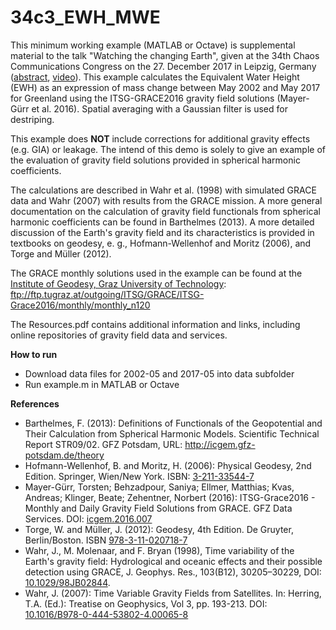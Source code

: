 # 34c3_EWH_MWE
This minimum working example (MATLAB or Octave) is supplemental material to the talk "Watching the changing Earth", given at the 34th Chaos Communications Congress on the 27. December 2017 in Leipzig, Germany  ([abstract](https://fahrplan.events.ccc.de/congress/2017/Fahrplan/events/8964.html), [video](https://media.ccc.de/v/34c3-8964-watching_the_changing_earth)).
This example calculates the Equivalent Water Height (EWH) as an expression of mass change between May 2002 and May 2017 for Greenland using the ITSG-GRACE2016 gravity field solutions (Mayer-Gürr et al. 2016). Spatial averaging with a Gaussian filter is used for destriping.

This example does **NOT** include corrections for additional gravity effects (e.g. GIA) or leakage. The intend of this demo is solely to give an example of the evaluation of gravity field solutions provided in spherical harmonic coefficients.

The calculations are described in Wahr et al. (1998) with simulated GRACE data and Wahr (2007) with results from the GRACE mission. A more general documentation on the calculation of gravity field functionals from spherical harmonic coefficients can be found in Barthelmes (2013). A more detailed discussion of the Earth's gravity field and its characteristics is provided in textbooks on geodesy, e. g., Hofmann-Wellenhof and Moritz (2006), and Torge and Müller (2012).

The GRACE monthly solutions used in the example can be found at the [Institute of Geodesy, Graz University of Technology](https://www.tugraz.at/institute/ifg/downloads/gravity-field-models/itsg-grace2016/):
<ftp://ftp.tugraz.at/outgoing/ITSG/GRACE/ITSG-Grace2016/monthly/monthly_n120>

The Resources.pdf contains additional information and links, including online repositories of gravity field data and services.

**How to run**

* Download data files for 2002-05 and 2017-05 into data subfolder
* Run example.m in MATLAB or Octave

**References**

* Barthelmes, F. (2013): Definitions of Functionals of the Geopotential and Their Calculation from Spherical Harmonic Models. Scientific Technical Report STR09/02. GFZ Potsdam, URL: <http://icgem.gfz-potsdam.de/theory>
* Hofmann-Wellenhof, B. and Moritz, H. (2006): Physical Geodesy, 2nd Edition. Springer, Wien/New York. ISBN: [3-211-33544-7](http://www.worldcat.org/title/physical-geodesy/oclc/758109268)
* Mayer-Gürr, Torsten; Behzadpour, Saniya; Ellmer, Matthias; Kvas, Andreas; Klinger, Beate; Zehentner, Norbert (2016): ITSG-Grace2016 - Monthly and Daily Gravity Field Solutions from GRACE. GFZ Data Services. DOI: [icgem.2016.007](http://doi.org/10.5880/icgem.2016.007)
* Torge, W. and Müller, J. (2012): Geodesy, 4th Edition. De Gruyter, Berlin/Boston. ISBN [978-3-11-020718-7](http://www.worldcat.org/title/geodesy/oclc/987088700)
* Wahr, J., M. Molenaar, and F. Bryan (1998), Time variability of the Earth's gravity field: Hydrological and oceanic effects and their possible detection using GRACE, J. Geophys. Res., 103(B12), 30205–30229, DOI: [10.1029/98JB02844](http://doi.org/10.1029/98JB02844).
* Wahr, J. (2007): Time Variable Gravity Fields from Satellites. In: Herring, T.A. (Ed.): Treatise on Geophysics, Vol 3, pp. 193-213. DOI: [10.1016/B978-0-444-53802-4.00065-8](https://doi.org/10.1016/B978-0-444-53802-4.00065-8)
